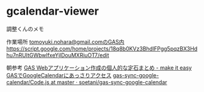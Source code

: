 # gcalendar-viewer
調整くんのメモ

作業場所
tomoyuki.nohara@gmail.comのGAS内
https://script.google.com/home/projects/18q8b0KVz3BhdlFPgg5pqzBX3Hdhu7nRUItGWbwlfxeYjlDouMXRiuOT7/edit

朝参考
[GAS Webアプリケーション作成の個人的な定石まとめ - make it easy](https://ryjkmr.com/gas-web-application-usual-way/#1HTMLJavascriptCSS)
[GASでGoogleCalendarにあっさりアクセス](https://zenn.dev/sdkfz181tiger/articles/d010c4a3110a90)
[gas-sync-google-calendar/Code.js at master · soetani/gas-sync-google-calendar](https://github.com/soetani/gas-sync-google-calendar/blob/master/Code.js)
